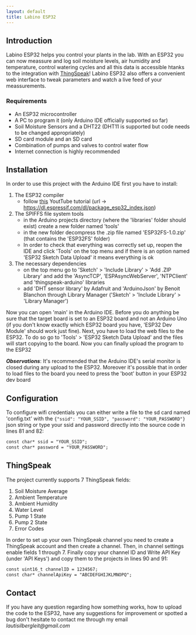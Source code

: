 ```yaml
---
layout: default
title: Labino ESP32
---
```


## Introduction
Labino ESP32 helps you control your plants in the lab. With an ESP32 you can now meassure and log soil moisture levels, air humidity and temperature, control watering cycles and all this data is accessible htanks to the integration with [ThingSpeak](https://thingspeak.com/)! Labino ESP32 also offers a convenient web interface to tweak parameters and watch a live feed of your meassurements.

### Requirements
- An ESP32 microcontroller
- A PC to program it (only Arduino IDE officially supported so far)
- Soil Moisture Sensors and a DHT22 (DHT11 is supported but code needs to be changed appropriately)
- SD card module and an SD card
- Combination of pumps and valves to control water flow
- Internet connection is highly recommended

## Installation
In order to use this project with the Arduino IDE first you have to install:
1. The ESP32 compiler
    - follow [this](https://www.youtube.com/watch?v=mBaS3YnqDaU) YoutTube tutorial (url -> https://dl.espressif.com/dl/package_esp32_index.json)
2. The SPIFFS file system tools
    - in the Arduino projects directory (where the 'libraries' folder should exist) create a new folder named 'tools'
    - in the new folder decompress the .zip file named 'ESP32FS-1.0.zip' (that contains the 'ESP32FS' folder)
    - In order to check that everything was correctly set up, reopen the IDE and click 'Tools' on the top menu and if there is an option named 'ESP32 Sketch Data Upload' it means everything is ok
3. The necessary dependencies
    - on the top menu go to 'Sketch' > 'Include Library' > 'Add .ZIP Library' and add the 'AsyncTCP', 'ESPAsyncWebServer', 'NTPClient' and 'thingspeak-arduino' libraries
    - add 'DHT sensor library' by Adafruit and 'ArduinoJson' by Benoit Blanchon through Library Manager ('Sketch' > 'Include Library' > 'Library Manager')

Now you can open 'main' in the Arduino IDE. Before you do anything be sure that the target board is set to an ESP32 board and not an Arduino Uno (if you don't know exactly which ESP32 board you have, 'ESP32 Dev Module' should work just fine). Next, you have to load the web files to the ESP32. To do so go to 'Tools' > 'ESP32 Sketch Data Upload' and the files will start copying to the board. Now you can finally upload the program to the ESP32

***Observations***:
It's recommended that the Arduino IDE's serial monitor is closed during any upload to the ESP32. Moreover it's possible that in order to load files to the board you need to press the 'boot' button in your ESP32 dev board

## Configuration
To configure wifi credentials you can either write a file to the sd card named 'config.txt' with the `{"ssid": "YOUR_SSID", "password": "YOUR_PASSWORD"}` json string or type your ssid and password directly into the source code in lines 81 and 82:
```markdown
const char* ssid = "YOUR_SSID";
const char* password = "YOUR_PASSWORD";
```

## ThingSpeak
The project currently supports 7 ThingSpeak fields:
1. Soil Moisture Average
2. Ambient Temperature
3. Ambient Humidity
4. Water Level
5. Pump 1 State
6. Pump 2 State
7. Error Codes

In order to set up your own ThingSpeak channel you need to create a ThingSpeak account and then create a channel. Then, in channel settings enable fields 1 through 7. Finally copy your channel ID and Write API Key (under 'API Keys') and copy them to the projects in lines 90 and 91:
```markdown
const uint16_t channelID = 1234567;
const char* channelApiKey = "ABCDEFGHIJKLMNOPQ";
```

## Contact
If you have any question regarding how something works, how to upload the code to the ESP32, have any suggestions for improvement or spotted a bug don't hesitate to contact me through my email _lautisilbergleit@gmail.com_

